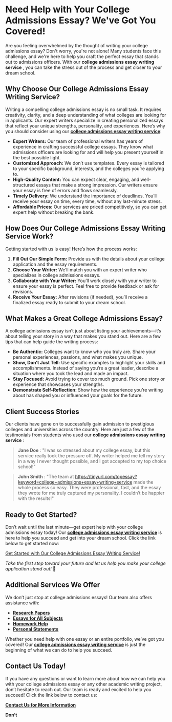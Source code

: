# Need Help with Your College Admissions Essay? We've Got You Covered!

Are you feeling overwhelmed by the thought of writing your college admissions essay? Don't worry, you're not alone! Many students face this challenge, and we're here to help you craft the perfect essay that stands out to admissions officers. With our **college admissions essay writing service** , you can take the stress out of the process and get closer to your dream school.

## Why Choose Our College Admissions Essay Writing Service?

Writing a compelling college admissions essay is no small task. It requires creativity, clarity, and a deep understanding of what colleges are looking for in applicants. Our expert writers specialize in creating personalized essays that reflect your unique strengths, personality, and experiences. Here’s why you should consider using our [**college admissions essay writing service**](https://tinyurl.com/topessay?keyword=college+admissions+essay+writing+service):

- **Expert Writers:** Our team of professional writers has years of experience in crafting successful college essays. They know what admissions officers are looking for and will help you present yourself in the best possible light.
- **Customized Approach:** We don’t use templates. Every essay is tailored to your specific background, interests, and the colleges you’re applying to.
- **High-Quality Content:** You can expect clear, engaging, and well-structured essays that make a strong impression. Our writers ensure your essay is free of errors and flows seamlessly.
- **Timely Delivery:** We understand the importance of deadlines. You’ll receive your essay on time, every time, without any last-minute stress.
- **Affordable Prices:** Our services are priced competitively, so you can get expert help without breaking the bank.

## How Does Our College Admissions Essay Writing Service Work?

Getting started with us is easy! Here’s how the process works:

1. **Fill Out Our Simple Form:** Provide us with the details about your college application and the essay requirements.
2. **Choose Your Writer:** We’ll match you with an expert writer who specializes in college admissions essays.
3. **Collaborate with Your Writer:** You’ll work closely with your writer to ensure your essay is perfect. Feel free to provide feedback or ask for revisions.
4. **Receive Your Essay:** After revisions (if needed), you’ll receive a finalized essay ready to submit to your dream school.

## What Makes a Great College Admissions Essay?

A college admissions essay isn’t just about listing your achievements—it’s about telling your story in a way that makes you stand out. Here are a few tips that can help guide the writing process:

- **Be Authentic:** Colleges want to know who you truly are. Share your personal experiences, passions, and what makes you unique.
- **Show, Don’t Just Tell:** Use specific examples to highlight your skills and accomplishments. Instead of saying you’re a great leader, describe a situation where you took the lead and made an impact.
- **Stay Focused:** Avoid trying to cover too much ground. Pick one story or experience that showcases your strengths.
- **Demonstrate Self-Reflection:** Show how the experience you’re writing about has shaped you or influenced your goals for the future.

## Client Success Stories

Our clients have gone on to successfully gain admission to prestigious colleges and universities across the country. Here are just a few of the testimonials from students who used our **college admissions essay writing service** :

> **Jane Doe** : "I was so stressed about my college essay, but this service really took the pressure off. My writer helped me tell my story in a way I never thought possible, and I got accepted to my top choice school!"

> **John Smith** : "The team at https://tinyurl.com/topessay?keyword=college+admissions+essay+writing+service made the whole process so easy. They were professional, fast, and the essay they wrote for me truly captured my personality. I couldn’t be happier with the results!"

## Ready to Get Started?

Don’t wait until the last minute—get expert help with your college admissions essay today! Our [**college admissions essay writing service**](https://tinyurl.com/topessay?keyword=college+admissions+essay+writing+service) is here to help you succeed and get into your dream school. Click the link below to get started now:

[Get Started with Our College Admissions Essay Writing Service!](https://tinyurl.com/topessay?keyword=college+admissions+essay+writing+service)

_Take the first step toward your future and let us help you make your college application stand out!_ 🌟

## Additional Services We Offer

We don’t just stop at college admissions essays! Our team also offers assistance with:

- [**Research Papers**](https://tinyurl.com/topessay?keyword=college+admissions+essay+writing+service)
- [**Essays for All Subjects**](https://tinyurl.com/topessay?keyword=college+admissions+essay+writing+service)
- [**Homework Help**](https://tinyurl.com/topessay?keyword=college+admissions+essay+writing+service)
- [**Personal Statements**](https://tinyurl.com/topessay?keyword=college+admissions+essay+writing+service)

Whether you need help with one essay or an entire portfolio, we’ve got you covered! Our [**college admissions essay writing service**](https://tinyurl.com/topessay?keyword=college+admissions+essay+writing+service) is just the beginning of what we can do to help you succeed.

## Contact Us Today!

If you have any questions or want to learn more about how we can help you with your college admissions essay or any other academic writing project, don’t hesitate to reach out. Our team is ready and excited to help you succeed! Click the link below to contact us:

[**Contact Us for More Information**](https://tinyurl.com/topessay?keyword=college+admissions+essay+writing+service)

**Don’t**

